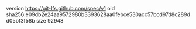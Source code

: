 version https://git-lfs.github.com/spec/v1
oid sha256:e09db2e24aa9572980b3393628aa0febce530acc57bcd97d8c289dd05bf3f58b
size 92948
